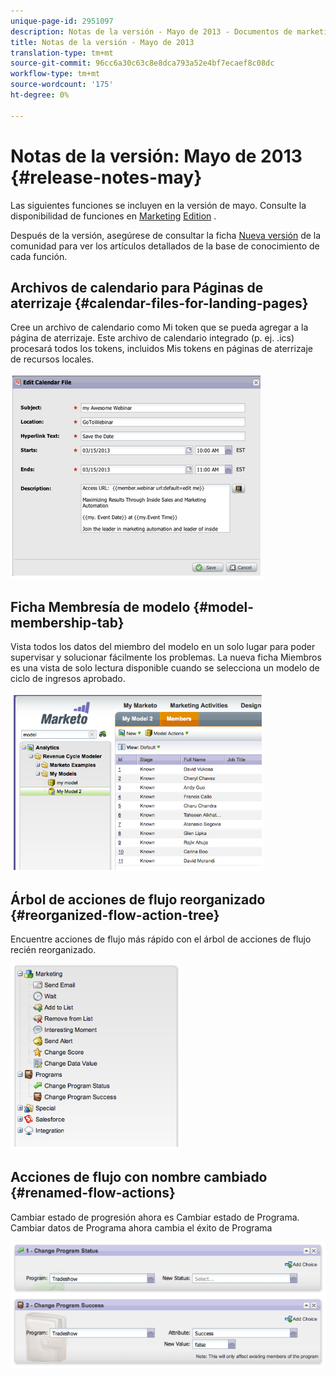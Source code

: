 ```yaml
---
unique-page-id: 2951097
description: Notas de la versión - Mayo de 2013 - Documentos de marketing - Documentación del producto
title: Notas de la versión - Mayo de 2013
translation-type: tm+mt
source-git-commit: 96cc6a30c63c8e8dca793a52e4bf7ecaef8c08dc
workflow-type: tm+mt
source-wordcount: '175'
ht-degree: 0%

---
```



# Notas de la versión: Mayo de 2013 {#release-notes-may}

Las siguientes funciones se incluyen en la versión de mayo. Consulte la disponibilidad de funciones en [Marketing](http://docs.marketo.com/display/docs/assets/pricing.php) [Edition](http://docs.marketo.com/display/docs/assets/pricing.php) .

Después de la versión, asegúrese de consultar la ficha [Nueva versión](release-notes-december-2013.md) de la comunidad para ver los artículos detallados de la base de conocimiento de cada función.

## Archivos de calendario para Páginas de aterrizaje {#calendar-files-for-landing-pages}

Cree un archivo de calendario como Mi token que se pueda agregar a la página de aterrizaje. Este archivo de calendario integrado (p. ej. .ics) procesará todos los tokens, incluidos Mis tokens en páginas de aterrizaje de recursos locales.

![](assets/image2014-9-22-16-3a3-3a18.png)

## Ficha Membresía de modelo {#model-membership-tab}

Vista todos los datos del miembro del modelo en un solo lugar para poder supervisar y solucionar fácilmente los problemas. La nueva ficha Miembros es una vista de solo lectura disponible cuando se selecciona un modelo de ciclo de ingresos aprobado.

![](assets/image2014-9-22-16-3a3-3a33.png)

## Árbol de acciones de flujo reorganizado {#reorganized-flow-action-tree}

Encuentre acciones de flujo más rápido con el árbol de acciones de flujo recién reorganizado.

![](assets/image2014-9-22-16-3a3-3a58.png)

## Acciones de flujo con nombre cambiado {#renamed-flow-actions}

Cambiar estado de progresión ahora es Cambiar estado de Programa. Cambiar datos de Programa ahora cambia el éxito de Programa

![](assets/image2014-9-22-16-3a4-3a17.png)

